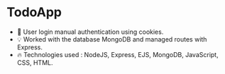 # TodoApp

- 🔑 User login manual authentication using cookies.
- 💡 Worked with the database MongoDB and managed routes with Express.
- 🔥 Technologies used : NodeJS, Express, EJS, MongoDB, JavaScript, CSS, HTML.
